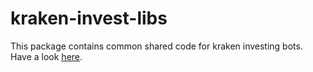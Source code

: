 # kraken-invest-libs

This package contains common shared code for kraken investing bots. Have a look [here](https://github.com/atz3n/kraken-invest).